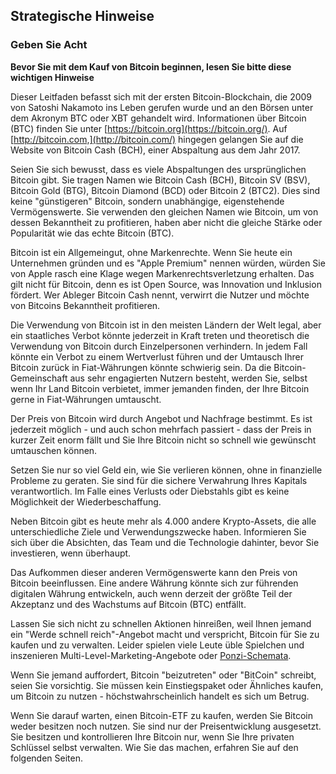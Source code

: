 ## Strategische Hinweise

### Geben Sie Acht

**Bevor Sie mit dem Kauf von Bitcoin beginnen, lesen Sie bitte diese wichtigen Hinweise**

Dieser Leitfaden befasst sich mit der ersten Bitcoin-Blockchain, die 2009 von Satoshi Nakamoto ins Leben gerufen wurde und an den Börsen unter dem Akronym BTC oder XBT gehandelt wird. Informationen über Bitcoin (BTC) finden Sie unter [https://bitcoin.org](https://bitcoin.org/). Auf [http://bitcoin.com,](http://bitcoin.com/) hingegen gelangen Sie auf die Website von Bitcoin Cash (BCH), einer Abspaltung aus dem Jahr 2017.

Seien Sie sich bewusst, dass es viele Abspaltungen des ursprünglichen Bitcoin gibt. Sie tragen Namen wie Bitcoin Cash (BCH), Bitcoin SV (BSV), Bitcoin Gold (BTG), Bitcoin Diamond (BCD) oder Bitcoin 2 (BTC2). Dies sind keine "günstigeren" Bitcoin, sondern unabhängige, eigenstehende Vermögenswerte. Sie verwenden den gleichen Namen wie Bitcoin, um von dessen Bekanntheit zu profitieren, haben aber nicht die gleiche Stärke oder Popularität wie das echte Bitcoin (BTC).

Bitcoin ist ein Allgemeingut, ohne Markenrechte. Wenn Sie heute ein Unternehmen gründen und es "Apple Premium" nennen würden, würden Sie von Apple rasch eine Klage wegen Markenrechtsverletzung erhalten. Das gilt nicht für Bitcoin, denn es ist Open Source, was Innovation und Inklusion fördert. Wer Ableger Bitcoin Cash nennt, verwirrt die Nutzer und möchte von Bitcoins Bekanntheit profitieren.

Die Verwendung von Bitcoin ist in den meisten Ländern der Welt legal, aber ein staatliches Verbot könnte jederzeit in Kraft treten und theoretisch die Verwendung von Bitcoin durch Einzelpersonen verhindern. In jedem Fall könnte ein Verbot zu einem Wertverlust führen und der Umtausch Ihrer Bitcoin zurück in Fiat-Währungen könnte schwierig sein. Da die Bitcoin-Gemeinschaft aus sehr engagierten Nutzern besteht, werden Sie, selbst wenn Ihr Land Bitcoin verbietet, immer jemanden finden, der Ihre Bitcoin gerne in Fiat-Währungen umtauscht.

Der Preis von Bitcoin wird durch Angebot und Nachfrage bestimmt. Es ist jederzeit möglich - und auch schon mehrfach passiert - dass der Preis in kurzer Zeit enorm fällt und Sie Ihre Bitcoin nicht so schnell wie gewünscht umtauschen können.

Setzen Sie nur so viel Geld ein, wie Sie verlieren können, ohne in finanzielle Probleme zu geraten. Sie sind für die sichere Verwahrung Ihres Kapitals verantwortlich. Im Falle eines Verlusts oder Diebstahls gibt es keine Möglichkeit der Wiederbeschaffung.

Neben Bitcoin gibt es heute mehr als 4.000 andere Krypto-Assets, die alle unterschiedliche Ziele und Verwendungszwecke haben. Informieren Sie sich über die Absichten, das Team und die Technologie dahinter, bevor Sie investieren, wenn überhaupt.

Das Aufkommen dieser anderen Vermögenswerte kann den Preis von Bitcoin beeinflussen. Eine andere Währung könnte sich zur führenden digitalen Währung entwickeln, auch wenn derzeit der größte Teil der Akzeptanz und des Wachstums auf Bitcoin (BTC) entfällt.

Lassen Sie sich nicht zu schnellen Aktionen hinreißen, weil Ihnen jemand ein "Werde schnell reich"-Angebot macht und verspricht, Bitcoin für Sie zu kaufen und zu verwalten. Leider spielen viele Leute üble Spielchen und inszenieren Multi-Level-Marketing-Angebote oder [Ponzi-Schemata](https://anita.link/ponzi).

Wenn Sie jemand auffordert, Bitcoin "beizutreten" oder "BitCoin" schreibt, seien Sie vorsichtig. Sie müssen kein Einstiegspaket oder Ähnliches kaufen, um Bitcoin zu nutzen - höchstwahrscheinlich handelt es sich um Betrug.

Wenn Sie darauf warten, einen Bitcoin-ETF zu kaufen, werden Sie Bitcoin 
weder besitzen noch nutzen. Sie sind nur der Preisentwicklung ausgesetzt. Sie besitzen und kontrollieren Ihre Bitcoin nur, wenn Sie Ihre privaten Schlüssel selbst verwalten. Wie Sie das machen, erfahren Sie auf den folgenden Seiten.
